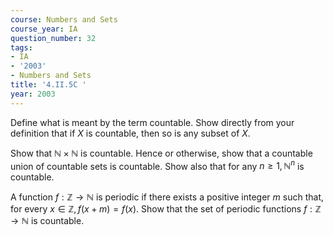 ```yaml
---
course: Numbers and Sets
course_year: IA
question_number: 32
tags:
- IA
- '2003'
- Numbers and Sets
title: '4.II.5C '
year: 2003
---
```



Define what is meant by the term countable. Show directly from your definition that if $X$ is countable, then so is any subset of $X$.

Show that $\mathbb{N} \times \mathbb{N}$ is countable. Hence or otherwise, show that a countable union of countable sets is countable. Show also that for any $n \geqslant 1, \mathbb{N}^{n}$ is countable.

A function $f: \mathbb{Z} \rightarrow \mathbb{N}$ is periodic if there exists a positive integer $m$ such that, for every $x \in \mathbb{Z}, f(x+m)=f(x)$. Show that the set of periodic functions $f: \mathbb{Z} \rightarrow \mathbb{N}$ is countable.